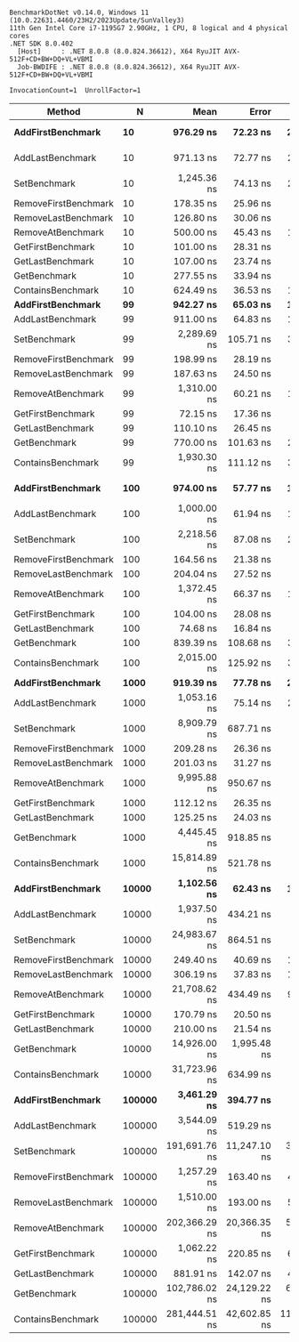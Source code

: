 ```

BenchmarkDotNet v0.14.0, Windows 11 (10.0.22631.4460/23H2/2023Update/SunValley3)
11th Gen Intel Core i7-1195G7 2.90GHz, 1 CPU, 8 logical and 4 physical cores
.NET SDK 8.0.402
  [Host]     : .NET 8.0.8 (8.0.824.36612), X64 RyuJIT AVX-512F+CD+BW+DQ+VL+VBMI
  Job-BWDIFE : .NET 8.0.8 (8.0.824.36612), X64 RyuJIT AVX-512F+CD+BW+DQ+VL+VBMI

InvocationCount=1  UnrollFactor=1  

```
| Method               | N      | Mean          | Error        | StdDev        | Median       | Allocated |
|--------------------- |------- |--------------:|-------------:|--------------:|-------------:|----------:|
| **AddFirstBenchmark**    | **10**     |     **976.29 ns** |     **72.23 ns** |     **209.55 ns** |   **1,000.0 ns** |     **440 B** |
| AddLastBenchmark     | 10     |     971.13 ns |     72.77 ns |     211.13 ns |   1,000.0 ns |     440 B |
| SetBenchmark         | 10     |   1,245.36 ns |     74.13 ns |     215.07 ns |   1,200.0 ns |     440 B |
| RemoveFirstBenchmark | 10     |     178.35 ns |     25.96 ns |      75.31 ns |     200.0 ns |     400 B |
| RemoveLastBenchmark  | 10     |     126.80 ns |     30.06 ns |      87.22 ns |     100.0 ns |     400 B |
| RemoveAtBenchmark    | 10     |     500.00 ns |     45.43 ns |     133.25 ns |     500.0 ns |     400 B |
| GetFirstBenchmark    | 10     |     101.00 ns |     28.31 ns |      83.48 ns |     100.0 ns |     400 B |
| GetLastBenchmark     | 10     |     107.00 ns |     23.74 ns |      70.00 ns |     100.0 ns |     400 B |
| GetBenchmark         | 10     |     277.55 ns |     33.94 ns |      99.00 ns |     300.0 ns |     400 B |
| ContainsBenchmark    | 10     |     624.49 ns |     36.53 ns |     106.55 ns |     600.0 ns |     400 B |
| **AddFirstBenchmark**    | **99**     |     **942.27 ns** |     **65.03 ns** |     **188.65 ns** |     **900.0 ns** |     **440 B** |
| AddLastBenchmark     | 99     |     911.00 ns |     64.83 ns |     191.17 ns |     900.0 ns |     440 B |
| SetBenchmark         | 99     |   2,289.69 ns |    105.71 ns |     306.69 ns |   2,300.0 ns |     440 B |
| RemoveFirstBenchmark | 99     |     198.99 ns |     28.19 ns |      82.68 ns |     200.0 ns |     400 B |
| RemoveLastBenchmark  | 99     |     187.63 ns |     24.50 ns |      71.09 ns |     200.0 ns |     400 B |
| RemoveAtBenchmark    | 99     |   1,310.00 ns |     60.21 ns |     177.53 ns |   1,250.0 ns |     400 B |
| GetFirstBenchmark    | 99     |      72.15 ns |     17.36 ns |      45.11 ns |     100.0 ns |     400 B |
| GetLastBenchmark     | 99     |     110.10 ns |     26.45 ns |      77.58 ns |     100.0 ns |     112 B |
| GetBenchmark         | 99     |     770.00 ns |    101.63 ns |     299.66 ns |     800.0 ns |     400 B |
| ContainsBenchmark    | 99     |   1,930.30 ns |    111.12 ns |     325.91 ns |   1,800.0 ns |     400 B |
| **AddFirstBenchmark**    | **100**    |     **974.00 ns** |     **57.77 ns** |     **170.34 ns** |   **1,000.0 ns** |     **440 B** |
| AddLastBenchmark     | 100    |   1,000.00 ns |     61.94 ns |     179.70 ns |   1,000.0 ns |     440 B |
| SetBenchmark         | 100    |   2,218.56 ns |     87.08 ns |     252.62 ns |   2,200.0 ns |     440 B |
| RemoveFirstBenchmark | 100    |     164.56 ns |     21.38 ns |      55.56 ns |     200.0 ns |     400 B |
| RemoveLastBenchmark  | 100    |     204.04 ns |     27.52 ns |      80.71 ns |     200.0 ns |     400 B |
| RemoveAtBenchmark    | 100    |   1,372.45 ns |     66.37 ns |     193.60 ns |   1,400.0 ns |     400 B |
| GetFirstBenchmark    | 100    |     104.00 ns |     28.08 ns |      82.78 ns |     100.0 ns |     400 B |
| GetLastBenchmark     | 100    |      74.68 ns |     16.84 ns |      43.76 ns |     100.0 ns |     400 B |
| GetBenchmark         | 100    |     839.39 ns |    108.68 ns |     318.74 ns |     800.0 ns |     400 B |
| ContainsBenchmark    | 100    |   2,015.00 ns |    125.92 ns |     371.29 ns |   1,900.0 ns |     400 B |
| **AddFirstBenchmark**    | **1000**   |     **919.39 ns** |     **77.78 ns** |     **226.88 ns** |     **900.0 ns** |     **440 B** |
| AddLastBenchmark     | 1000   |   1,053.16 ns |     75.14 ns |     215.59 ns |   1,050.0 ns |     104 B |
| SetBenchmark         | 1000   |   8,909.79 ns |    687.71 ns |   1,995.18 ns |   8,150.0 ns |     440 B |
| RemoveFirstBenchmark | 1000   |     209.28 ns |     26.36 ns |      76.49 ns |     200.0 ns |     400 B |
| RemoveLastBenchmark  | 1000   |     201.03 ns |     31.27 ns |      90.71 ns |     200.0 ns |     400 B |
| RemoveAtBenchmark    | 1000   |   9,995.88 ns |    950.67 ns |   2,758.05 ns |   9,800.0 ns |     400 B |
| GetFirstBenchmark    | 1000   |     112.12 ns |     26.35 ns |      77.29 ns |     100.0 ns |     400 B |
| GetLastBenchmark     | 1000   |     125.25 ns |     24.03 ns |      70.48 ns |     100.0 ns |     400 B |
| GetBenchmark         | 1000   |   4,445.45 ns |    918.85 ns |   2,694.83 ns |   4,600.0 ns |     112 B |
| ContainsBenchmark    | 1000   |  15,814.89 ns |    521.78 ns |   1,488.66 ns |  15,550.0 ns |     400 B |
| **AddFirstBenchmark**    | **10000**  |   **1,102.56 ns** |     **62.43 ns** |     **161.14 ns** |   **1,100.0 ns** |     **440 B** |
| AddLastBenchmark     | 10000  |   1,937.50 ns |    434.21 ns |   1,252.81 ns |   1,300.0 ns |     104 B |
| SetBenchmark         | 10000  |  24,983.67 ns |    864.51 ns |   2,521.81 ns |  24,400.0 ns |     440 B |
| RemoveFirstBenchmark | 10000  |     249.40 ns |     40.69 ns |     108.62 ns |     200.0 ns |     400 B |
| RemoveLastBenchmark  | 10000  |     306.19 ns |     37.83 ns |     109.75 ns |     300.0 ns |     400 B |
| RemoveAtBenchmark    | 10000  |  21,708.62 ns |    434.49 ns |     953.72 ns |  21,400.0 ns |     400 B |
| GetFirstBenchmark    | 10000  |     170.79 ns |     20.50 ns |      56.81 ns |     200.0 ns |     400 B |
| GetLastBenchmark     | 10000  |     210.00 ns |     21.54 ns |      60.06 ns |     200.0 ns |     400 B |
| GetBenchmark         | 10000  |  14,926.00 ns |  1,995.48 ns |   5,883.73 ns |  14,550.0 ns |     400 B |
| ContainsBenchmark    | 10000  |  31,723.96 ns |    634.99 ns |   1,832.10 ns |  31,250.0 ns |     400 B |
| **AddFirstBenchmark**    | **100000** |   **3,461.29 ns** |    **394.77 ns** |   **1,119.88 ns** |   **3,200.0 ns** |     **440 B** |
| AddLastBenchmark     | 100000 |   3,544.09 ns |    519.29 ns |   1,473.13 ns |   3,100.0 ns |     440 B |
| SetBenchmark         | 100000 | 191,691.76 ns | 11,247.10 ns |  30,407.20 ns | 182,400.0 ns |     440 B |
| RemoveFirstBenchmark | 100000 |   1,257.29 ns |    163.40 ns |     471.45 ns |   1,300.0 ns |     400 B |
| RemoveLastBenchmark  | 100000 |   1,510.00 ns |    193.00 ns |     538.01 ns |   1,400.0 ns |     400 B |
| RemoveAtBenchmark    | 100000 | 202,366.29 ns | 20,366.35 ns |  56,435.06 ns | 181,100.0 ns |     112 B |
| GetFirstBenchmark    | 100000 |   1,062.22 ns |    220.85 ns |     615.63 ns |     900.0 ns |     400 B |
| GetLastBenchmark     | 100000 |     881.91 ns |    142.07 ns |     405.33 ns |     900.0 ns |     400 B |
| GetBenchmark         | 100000 | 102,786.02 ns | 24,129.22 ns |  68,450.60 ns |  87,100.0 ns |     400 B |
| ContainsBenchmark    | 100000 | 281,444.51 ns | 42,602.85 ns | 119,462.96 ns | 239,050.0 ns |     400 B |
